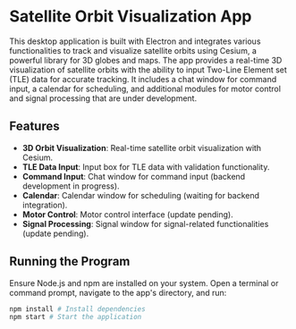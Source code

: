 # Satellite Orbit Visualization App

This desktop application is built with Electron and integrates various functionalities to track and visualize satellite orbits using Cesium, a powerful library for 3D globes and maps. The app provides a real-time 3D visualization of satellite orbits with the ability to input Two-Line Element set (TLE) data for accurate tracking. It includes a chat window for command input, a calendar for scheduling, and additional modules for motor control and signal processing that are under development.

## Features

- **3D Orbit Visualization**: Real-time satellite orbit visualization with Cesium.
- **TLE Data Input**: Input box for TLE data with validation functionality.
- **Command Input**: Chat window for command input (backend development in progress).
- **Calendar**: Calendar window for scheduling (waiting for backend integration).
- **Motor Control**: Motor control interface (update pending).
- **Signal Processing**: Signal window for signal-related functionalities (update pending).

## Running the Program

Ensure Node.js and npm are installed on your system. Open a terminal or command prompt, navigate to the app's directory, and run:

```bash
npm install # Install dependencies
npm start # Start the application
